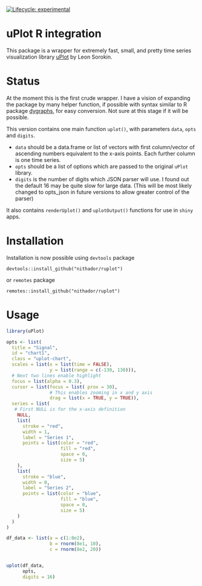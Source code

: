 <!-- badges: start -->
[![Lifecycle: experimental](https://img.shields.io/badge/lifecycle-experimental-orange.svg)](https://lifecycle.r-lib.org/articles/stages.html#experimental)
<!-- badges: end -->

# uPlot R integration

This package is a wrapper for extremely fast, small, and pretty time series visualization library
[uPlot](https://github.com/leeoniya/uPlot) by Leon Sorokin.

# Status

At the moment this is the first crude wrapper.
I have a vision of expanding the package by many helper function,
if possible with syntax similar to R package [dygraphs](https://github.com/rstudio/dygraphs), for easy conversion.
Not sure at this stage if it will be possible.

This version contains one main function `uplot()`, with parameters `data`, `opts` and `digits`.
- `data` should be a data.frame or list of vectors with first column/vector of ascending numbers equivalent to the x-axis points.
Each further column is one time series.
- `opts` should be a list of options which are passed to the original `uPlot` library.
- `digits` is the number of digits which JSON parser will use. I found out the default 16 may be quite slow for large data. (This will be most likely changed to opts_json in future versions to allow greater control of the parser)

It also contains `renderUplot()` and `uplotOutput()` functions for use in  `shiny` apps.

# Installation
Installation is now possible using `devtools` package

```
devtools::install_github("nithador/ruplot")
```
 
or `remotes` package

```
remotes::install_github("nithador/ruplot")
```

# Usage

``` r
library(uPlot)

opts <- list(
  title = "Signal",
  id = "chart1",
  class = "uplot-chart",
  scales = list(x = list(time = FALSE),
                y = list(range = c(-130, 130))),
  # Next two lines enable highlight
  focus = list(alpha = 0.3),
  cursor = list(focus = list( prox = 30),
                # This enables zooming in x and y axis
                drag = list(x = TRUE, y = TRUE)),
  series = list(
   # First NULL is for the x-axis definition
    NULL,
    list(
      stroke = "red",
      width = 1,
      label = "Series 1",
      points = list(color = "red",
                    fill = "red",
                    space = 0,
                    size = 5)
    ),
    list(
      stroke = "blue",
      width = 0,
      label = "Series 2",
      points = list(color = "blue",
                    fill = "blue",
                    space = 0,
                    size = 5)
    )
  )
)

df_data <- list(a = c(1:8e2),
                b = rnorm(8e1, 10),
                c = rnorm(8e2, 20))


uplot(df_data,
      opts,
      digits = 16)
```

